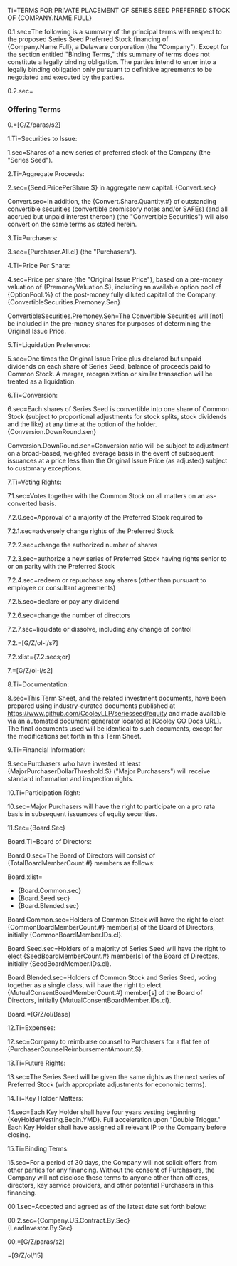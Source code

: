 Ti=<span style="text-transform:uppercase">TERMS FOR PRIVATE PLACEMENT OF SERIES SEED PREFERRED STOCK OF {Company.Name.Full}</span>

0.1.sec=The following is a summary of the principal terms with respect to the proposed Series Seed Preferred Stock financing of {Company.Name.Full}, a Delaware corporation (the "Company").  Except for the section entitled "Binding Terms," this summary of terms does not constitute a legally binding obligation.  The parties intend to enter into a legally binding obligation only pursuant to definitive agreements to be negotiated and executed by the parties.

0.2.sec=<h3>Offering Terms</h3>

0.=[G/Z/paras/s2]

1.Ti=Securities to Issue:  

1.sec=Shares of a new series of preferred stock of the Company (the "Series Seed").

2.Ti=Aggregate Proceeds:	

2.sec={Seed.PricePerShare.$} in aggregate new capital. {Convert.sec}

Convert.sec=In addition, the {Convert.Share.Quantity.#} of outstanding convertible securities (convertible promissory notes and/or SAFEs) (and all accrued but unpaid interest thereon) (the "Convertible Securities") will also convert on the same terms as stated herein.

3.Ti=Purchasers:	

3.sec={Purchaser.All.cl} (the "Purchasers").

4.Ti=Price Per Share:

4.sec=Price per share (the "Original Issue Price"), based on a pre-money valuation of {PremoneyValuation.$}, including an available option pool of {OptionPool.%} of the post-money fully diluted capital of the Company. {ConvertibleSecurities.Premoney.Sen}

ConvertibleSecurities.Premoney.Sen=The Convertible Securities will [not] be included in the pre-money shares for purposes of determining the Original Issue Price.

5.Ti=Liquidation Preference:

5.sec=One times the Original Issue Price plus declared but unpaid dividends on each share of Series Seed, balance of proceeds paid to Common Stock.  A merger, reorganization or similar transaction will be treated as a liquidation.

6.Ti=Conversion:

6.sec=Each shares of Series Seed is convertible into one share of Common Stock (subject to proportional adjustments for stock splits, stock dividends and the like) at any time at the option of the holder. {Conversion.DownRound.sen}

Conversion.DownRound.sen=Conversion ratio will be subject to adjustment on a broad-based, weighted average basis in the event of subsequent issuances at a price less than the Original Issue Price (as adjusted) subject to customary exceptions.

7.Ti=Voting Rights:	

7.1.sec=Votes together with the Common Stock on all matters on an as-converted basis.

7.2.0.sec=Approval of a majority of the Preferred Stock required to

7.2.1.sec=adversely change rights of the Preferred Stock

7.2.2.sec=change the authorized number of shares

7.2.3.sec=authorize a new series of Preferred Stock having rights senior to or on parity with the Preferred Stock

7.2.4.sec=redeem or repurchase any shares (other than pursuant to employee or consultant agreements)

7.2.5.sec=declare or pay any dividend

7.2.6.sec=change the number of directors

7.2.7.sec=liquidate or dissolve, including any change of control

7.2.=[G/Z/ol-i/s7]

7.2.xlist={7.2.secs;or}

7.=[G/Z/ol-i/s2]

8.Ti=Documentation:	

8.sec=This Term Sheet, and the related investment documents, have been prepared using industry-curated documents published at https://www.github.com/CooleyLLP/seriesseed/equity and made available via an automated document generator located at [Cooley GO Docs URL]. The final documents used will be identical to such documents, except for the modifications set forth in this Term Sheet.   

9.Ti=Financial Information:	

9.sec=Purchasers who have invested at least {MajorPurchaserDollarThreshold.$} ("Major Purchasers") will receive standard information and inspection rights.

10.Ti=Participation Right:	

10.sec=Major Purchasers will have the right to participate on a pro rata basis in subsequent issuances of equity securities.

11.Sec={Board.Sec}

Board.Ti=Board of Directors:	

Board.0.sec=The Board of Directors will consist of {TotalBoardMemberCount.#} members as follows: 

Board.xlist=<ul><li>{Board.Common.sec}<li>{Board.Seed.sec}<li>{Board.Blended.sec}</ul>

Board.Common.sec=Holders of Common Stock will have the right to elect {CommonBoardMemberCount.#} member[s] of the Board of Directors, initially {CommonBoardMember.IDs.cl}.

Board.Seed.sec=Holders of a majority of Series Seed will have the right to elect {SeedBoardMemberCount.#} member[s] of the Board of Directors, initially {SeedBoardMember.IDs.cl}.

Board.Blended.sec=Holders of Common Stock and Series Seed, voting together as a single class, will have the right to elect {MutualConsentBoardMemberCount.#} member[s] of the Board of Directors, initially {MutualConsentBoardMember.IDs.cl}.

Board.=[G/Z/ol/Base]

12.Ti=Expenses:

12.sec=Company to reimburse counsel to Purchasers for a flat fee of {PurchaserCounselReimbursementAmount.$}.

13.Ti=Future Rights:	

13.sec=The Series Seed will be given the same rights as the next series of Preferred Stock (with appropriate adjustments for economic terms).

14.Ti=Key Holder Matters:	

14.sec=Each Key Holder shall have four years vesting beginning {KeyHolderVesting.Begin.YMD}. Full acceleration upon "Double Trigger." Each Key Holder shall have assigned all relevant IP to the Company before closing.

15.Ti=Binding Terms:

15.sec=For a period of 30 days, the Company will not solicit offers from other parties for any financing.  Without the consent of Purchasers, the Company will not disclose these terms to anyone other than officers, directors, key service providers, and other potential Purchasers in this financing.

00.1.sec=Accepted and agreed as of the latest date set forth below:

00.2.sec={Company.US.Contract.By.Sec}<br>{LeadInvestor.By.Sec}

00.=[G/Z/paras/s2]

=[G/Z/ol/15]
